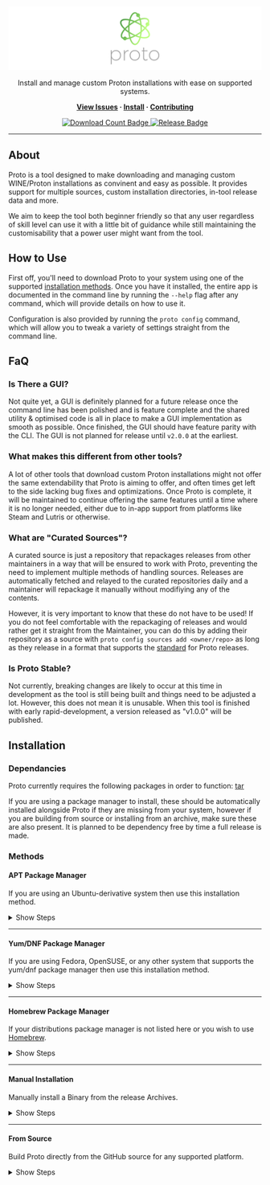 <!-- Repository Header Begin -->
<div align="center">

<img src="./.assets/Banners/banner.png" alt="Proto Logo">
  
Install and manage custom Proton installations with ease on supported systems.

**[View Issues](https://github.com/ProtoSoftware/proto/issues) · [Install](#installation) · [Contributing](https://github.com/ProtoSoftware/proto/blob/main/CONTRIBUTING.md)**
  
<a href="#"> 
  <img src="https://img.shields.io/github/downloads/ProtoSoftware/proto/total?style=flat" alt="Download Count Badge">
  <img src="https://img.shields.io/github/v/tag/ProtoSoftware/proto?color=blue&label=Version&sort=semver&style=flat" alt="Release Badge">
</a>
  
</div>

---

<!-- Repository Header End -->

## About
Proto is a tool designed to make downloading and managing custom WINE/Proton installations as convinent and easy as possible. It provides support for multiple sources, custom installation directories, in-tool release data and more. 

We aim to keep the tool both beginner friendly so that any user regardless of skill level can use it with a little bit of guidance while still maintaining the customisability that a power user might want from the tool.

## How to Use
First off, you'll need to download Proto to your system using one of the supported [installation methods](#installation). Once you have it installed, the entire app is documented in the command line by running the `--help` flag after any command, which will provide details on how to use it. 

Configuration is also provided by running the `proto config` command, which will allow you to tweak a variety of settings straight from the command line.

## FaQ 
### Is There a GUI?
Not quite yet, a GUI is definitely planned for a future release once the command line has been polished and is feature complete and the shared utility & optimised code is all in place to make a GUI implementation as smooth as possible. Once finished, the GUI should have feature parity with the CLI. The GUI is not planned for release until `v2.0.0` at the earliest.

### What makes this different from other tools?
A lot of other tools that download custom Proton installations might not offer the same extendability that Proto is aiming to offer, and often times get left to the side lacking bug fixes and optimizations. Once Proto is complete, it will be maintained to continue offering the same features until a time where it is no longer needed, either due to in-app support from platforms like Steam and Lutris or otherwise.

### What are "Curated Sources"?
A curated source is just a repository that repackages releases from other maintainers in a way that will be ensured to work with Proto, preventing the need to implement multiple methods of handling sources. Releases are automatically fetched and relayed to the curated repositories daily and a maintainer will repackage it manually without modifiying any of the contents.

However, it is very important to know that these do not have to be used! If you do not feel comfortable with the repackaging of releases and would rather get it straight from the Maintainer, you can do this by adding their repository as a source with `proto config sources add <owner/repo>` as long as they release in a format that supports the [standard](./STANDARDS.md) for Proto releases.

### Is Proto Stable?
Not currently, breaking changes are likely to occur at this time in development as the tool is still being built and things need to be adjusted a lot. However, this does not mean it is unusable. When this tool is finished with early rapid-development, a version released as "v1.0.0" will be published.

## Installation

### Dependancies
Proto currently requires the following packages in order to function: [tar](https://www.gnu.org/software/tar/)

If you are using a package manager to install, these should be automatically installed alongside Proto if they are missing from your system, however if you are building from source or installing from an archive, make sure these are also present. It is planned to be dependency free by time a full release is made. 

### Methods

#### APT Package Manager
If you are using an Ubuntu-derivative system then use this installation method.

<details>
<summary>Show Steps</summary>

<br>
  
1. Add the repository hosting Proto to your apt sources directory (Only run this once)
```
echo "deb [trusted=yes] https://packages.bitsofabyte.dev/apt/ /" | sudo tee -a /etc/apt/sources.list.d/bitsofabyte.list && sudo apt update
``` 

2. Install Proto to your system
```
sudo apt install proto
```

</details>  

---

#### Yum/DNF Package Manager
If you are using Fedora, OpenSUSE, or any other system that supports the yum/dnf package manager then use this installation method.

<details>
<summary>Show Steps</summary>
<br>
  
1. Add the repository hosting Proto to your yum/dnf repo directory (Only run this once)
```
echo "[BitsOfAByte]            
name=BitsOfAByte Packages         
baseurl=https://packages.bitsofabyte.dev/yum/
enabled=1
gpgcheck=0" | sudo tee -a /etc/yum.repos.d/bitsofabyte.repo && sudo yum update
``` 

2. Install Proto to your system
```
sudo yum install proto
```

</details>  

---

#### Homebrew Package Manager
If your distributions package manager is not listed here or you wish to use [Homebrew](https://brew.sh).

<details>
<summary>Show Steps</summary>
<br>
  
1. Install homebrew if you haven't already got it
```
/bin/bash -c "$(curl -fsSL https://raw.githubusercontent.com/Homebrew/install/HEAD/install.sh)"
```

2. Add the tap for Proto to homebrew
```
brew tap ProtoSoftware/proto https://github.com/ProtoSoftware/proto.git
```

3. Install proto to your system
```
brew install proto
```
  
</details>

---

#### Manual Installation
Manually install a Binary from the release Archives.
<details>  
<summary>Show Steps</summary>
  
1. Download the [newest release](https://github.com/ProtoSoftware/proto/releases/latest) for your system/architecture
2. Extract the binary into your system path or add the binary to your path.

If you aren't sure on what architecture you need to download, you should try `amd64` first as it is the most common for everyday hardware.

</details>

---

#### From Source
Build Proto directly from the GitHub source for any supported platform.
<details>  
<summary>Show Steps</summary>
  
Building Proto from source is not recommended for beginners, but if you know what you're doing then follow these steps: 
1. Install [Go](https://go.dev/) on your system
2. Download the [GoReleaser](https://goreleaser.com/) package
3. Clone the repository to your system with `git clone https://github.com/ProtoSoftware/proto`
4. Inside the repository directory, run `goreleaser build --single-target --rm-dist --snapshot` to build.

You will find the compiled binary for your OS & Arch inside of the `/dist` folder.

</details>  
